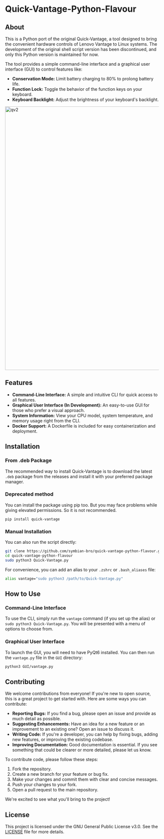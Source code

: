 # Quick-Vantage-Python-Flavour

## About

This is a Python port of the original Quick-Vantage, a tool designed to bring the convenient hardware controls of Lenovo Vantage to Linux systems. The development of the original shell script version has been discontinued, and only this Python version is maintained for now.

The tool provides a simple command-line interface and a graphical user interface (GUI) to control features like:

  * **Conservation Mode:** Limit battery charging to 80% to prolong battery life.
  * **Function Lock:** Toggle the behavior of the function keys on your keyboard.
  * **Keyboard Backlight:** Adjust the brightness of your keyboard's backlight.

<img width="1251" height="860" alt="qv2" src="https://github.com/user-attachments/assets/b5448a53-90a1-4ea3-b65f-8a3e9b9b8e14" />

## Features

  * **Command-Line Interface:** A simple and intuitive CLI for quick access to all features.
  * **Graphical User Interface (In Development):** An easy-to-use GUI for those who prefer a visual approach.
  * **System Information:** View your CPU model, system temperature, and memory usage right from the CLI.
  * **Docker Support:** A Dockerfile is included for easy containerization and deployment.

## Installation

### From .deb Package

The recommended way to install Quick-Vantage is to download the latest `.deb` package from the releases and install it with your preferred package manager.

### Deprecated method 

You can install the package using pip too. But you may face problems while giving elevated permissions. So it is not recommended.

```pip install quick-vantage```

### Manual Installation

You can also run the script directly:

```bash
git clone https://github.com/symbian-bro/quick-vantage-python-flavour.git
cd quick-vantage-python-flavour
sudo python3 Quick-Vantage.py
```

For convenience, you can add an alias to your `.zshrc` or `.bash_aliases` file:

```bash
alias vantage="sudo python3 /path/to/Quick-Vantage.py"
```

## How to Use

### Command-Line Interface

To use the CLI, simply run the `vantage` command (if you set up the alias) or `sudo python3 Quick-Vantage.py`. You will be presented with a menu of options to choose from.

### Graphical User Interface

To launch the GUI, you will need to have PyQt6 installed. You can then run the `vantage.py` file in the `GUI` directory:

```bash
python3 GUI/vantage.py
```

## Contributing

We welcome contributions from everyone\! If you're new to open source, this is a great project to get started with. Here are some ways you can contribute:

  * **Reporting Bugs:** If you find a bug, please open an issue and provide as much detail as possible.
  * **Suggesting Enhancements:** Have an idea for a new feature or an improvement to an existing one? Open an issue to discuss it.
  * **Writing Code:** If you're a developer, you can help by fixing bugs, adding new features, or improving the existing codebase.
  * **Improving Documentation:** Good documentation is essential. If you see something that could be clearer or more detailed, please let us know.

To contribute code, please follow these steps:

1.  Fork the repository.
2.  Create a new branch for your feature or bug fix.
3.  Make your changes and commit them with clear and concise messages.
4.  Push your changes to your fork.
5.  Open a pull request to the main repository.

We're excited to see what you'll bring to the project\!

## License

This project is licensed under the GNU General Public License v3.0. See the [LICENSE](https://www.google.com/search?q=LICENSE) file for more details.
